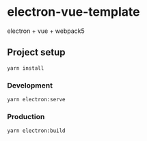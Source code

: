 # electron-vue-template
electron + vue + webpack5

## Project setup
```
yarn install
```

### Development
```
yarn electron:serve
```

### Production
```
yarn electron:build
```
